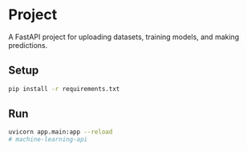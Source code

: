 # Project
A FastAPI project for uploading datasets, training models, and making predictions.

## Setup
```bash
pip install -r requirements.txt
```

## Run
```bash
uvicorn app.main:app --reload
# machine-learning-api
